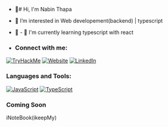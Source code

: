 - 👋# Hi, I'm Nabin Thapa
- 👀 I’m interested in Web developement(backend) | typescript
- 🌱 - 🌱 I'm currently learning typescript with react

- ### Connect with me:

[![TryHackMe](https://img.shields.io/badge/TryHackMe-Profile-blue)](your-profile-link)
[![Website](https://img.shields.io/badge/Website-YourSite-green)]([https://www.yoursite.com](https://nabeen-thapa.github.io/pesonal-profile.github.io/))  
[![LinkedIn](https://img.shields.io/badge/LinkedIn-Profile-blue)]([https://linkedin.com/in/yourprofile](https://www.linkedin.com/in/nabinthapa123/))  



### Languages and Tools:


[![JavaScript](![TypeScript](https://img.shields.io/badge/TypeScript-3178C6?logo=typescript&logoColor=white))](https://javascript.com) 
[![TypeScript](https://img.shields.io/badge/JavaScript-F7DF1E?logo=javascript&logoColor=black)](https://www.typescriptlang.org/) 


### Coming Soon

iNoteBook(ikeepMy)
<!---
Nabeen-Thapa/Nabeen-Thapa is a ✨ special ✨ repository because its `README.md` (this file) appears on your GitHub profile.
You can click the Preview link to take a look at your changes.
--->

